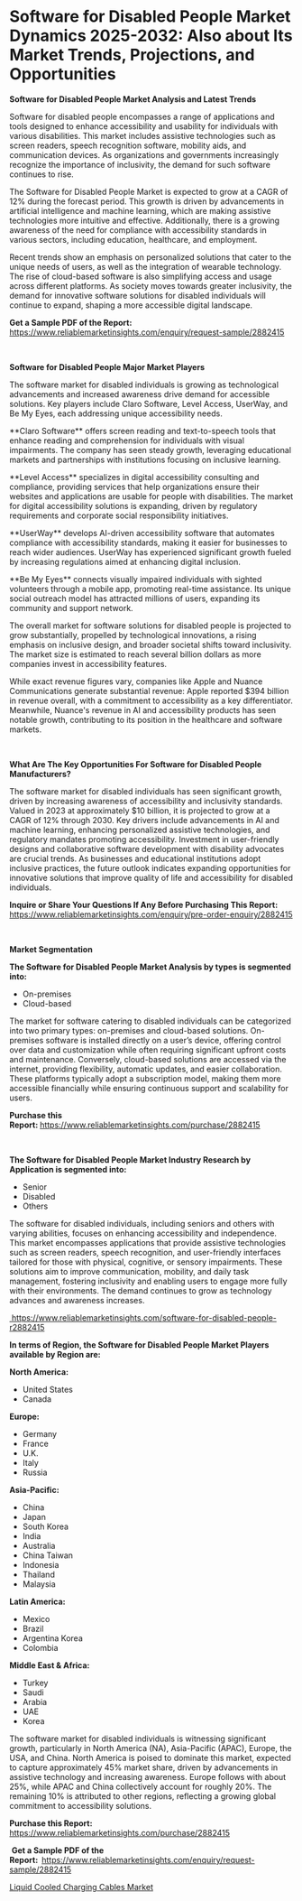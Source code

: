 <p><h1>Software for Disabled People Market Dynamics 2025-2032: Also about Its Market Trends, Projections, and Opportunities</h1></p><p><strong>Software for Disabled People Market Analysis and Latest Trends</strong></p>
<p><p>Software for disabled people encompasses a range of applications and tools designed to enhance accessibility and usability for individuals with various disabilities. This market includes assistive technologies such as screen readers, speech recognition software, mobility aids, and communication devices. As organizations and governments increasingly recognize the importance of inclusivity, the demand for such software continues to rise.</p><p>The Software for Disabled People Market is expected to grow at a CAGR of 12% during the forecast period. This growth is driven by advancements in artificial intelligence and machine learning, which are making assistive technologies more intuitive and effective. Additionally, there is a growing awareness of the need for compliance with accessibility standards in various sectors, including education, healthcare, and employment. </p><p>Recent trends show an emphasis on personalized solutions that cater to the unique needs of users, as well as the integration of wearable technology. The rise of cloud-based software is also simplifying access and usage across different platforms. As society moves towards greater inclusivity, the demand for innovative software solutions for disabled individuals will continue to expand, shaping a more accessible digital landscape.</p></p>
<p><strong>Get a Sample PDF of the Report:&nbsp;</strong> <a href="https://www.reliablemarketinsights.com/enquiry/request-sample/2882415?utm_campaign=2530&utm_medium=2&utm_source=Github&utm_content=ia&utm_term=13032025&utm_id=software-for-disabled-people">https://www.reliablemarketinsights.com/enquiry/request-sample/2882415</a></p>
<p>&nbsp;</p>
<p><strong>Software for Disabled People Major Market Players</strong></p>
<p><p>The software market for disabled individuals is growing as technological advancements and increased awareness drive demand for accessible solutions. Key players include Claro Software, Level Access, UserWay, and Be My Eyes, each addressing unique accessibility needs.</p><p>**Claro Software** offers screen reading and text-to-speech tools that enhance reading and comprehension for individuals with visual impairments. The company has seen steady growth, leveraging educational markets and partnerships with institutions focusing on inclusive learning.</p><p>**Level Access** specializes in digital accessibility consulting and compliance, providing services that help organizations ensure their websites and applications are usable for people with disabilities. The market for digital accessibility solutions is expanding, driven by regulatory requirements and corporate social responsibility initiatives.</p><p>**UserWay** develops AI-driven accessibility software that automates compliance with accessibility standards, making it easier for businesses to reach wider audiences. UserWay has experienced significant growth fueled by increasing regulations aimed at enhancing digital inclusion.</p><p>**Be My Eyes** connects visually impaired individuals with sighted volunteers through a mobile app, promoting real-time assistance. Its unique social outreach model has attracted millions of users, expanding its community and support network.</p><p>The overall market for software solutions for disabled people is projected to grow substantially, propelled by technological innovations, a rising emphasis on inclusive design, and broader societal shifts toward inclusivity. The market size is estimated to reach several billion dollars as more companies invest in accessibility features.</p><p>While exact revenue figures vary, companies like Apple and Nuance Communications generate substantial revenue: Apple reported $394 billion in revenue overall, with a commitment to accessibility as a key differentiator. Meanwhile, Nuance's revenue in AI and accessibility products has seen notable growth, contributing to its position in the healthcare and software markets.</p></p>
<p>&nbsp;</p>
<p><strong>What Are The Key Opportunities For Software for Disabled People Manufacturers?</strong></p>
<p><p>The software market for disabled individuals has seen significant growth, driven by increasing awareness of accessibility and inclusivity standards. Valued in 2023 at approximately $10 billion, it is projected to grow at a CAGR of 12% through 2030. Key drivers include advancements in AI and machine learning, enhancing personalized assistive technologies, and regulatory mandates promoting accessibility. Investment in user-friendly designs and collaborative software development with disability advocates are crucial trends. As businesses and educational institutions adopt inclusive practices, the future outlook indicates expanding opportunities for innovative solutions that improve quality of life and accessibility for disabled individuals.</p></p>
<p><strong>Inquire or Share Your Questions If Any Before Purchasing This Report:</strong> <a href="https://www.reliablemarketinsights.com/enquiry/pre-order-enquiry/2882415?utm_campaign=2530&utm_medium=2&utm_source=Github&utm_content=ia&utm_term=13032025&utm_id=software-for-disabled-people">https://www.reliablemarketinsights.com/enquiry/pre-order-enquiry/2882415</a></p>
<p>&nbsp;</p>
<p><strong>Market Segmentation</strong></p>
<p><strong>The Software for Disabled People Market Analysis by types is segmented into:</strong></p>
<p><ul><li>On-premises</li><li>Cloud-based</li></ul></p>
<p><p>The market for software catering to disabled individuals can be categorized into two primary types: on-premises and cloud-based solutions. On-premises software is installed directly on a user’s device, offering control over data and customization while often requiring significant upfront costs and maintenance. Conversely, cloud-based solutions are accessed via the internet, providing flexibility, automatic updates, and easier collaboration. These platforms typically adopt a subscription model, making them more accessible financially while ensuring continuous support and scalability for users.</p></p>
<p><strong>Purchase this Report:&nbsp;</strong><a href="https://www.reliablemarketinsights.com/purchase/2882415?utm_campaign=2530&utm_medium=2&utm_source=Github&utm_content=ia&utm_term=13032025&utm_id=software-for-disabled-people">https://www.reliablemarketinsights.com/purchase/2882415</a></p>
<p>&nbsp;</p>
<p><strong>The Software for Disabled People Market Industry Research by Application is segmented into:</strong></p>
<p><ul><li>Senior</li><li>Disabled</li><li>Others</li></ul></p>
<p><p>The software for disabled individuals, including seniors and others with varying abilities, focuses on enhancing accessibility and independence. This market encompasses applications that provide assistive technologies such as screen readers, speech recognition, and user-friendly interfaces tailored for those with physical, cognitive, or sensory impairments. These solutions aim to improve communication, mobility, and daily task management, fostering inclusivity and enabling users to engage more fully with their environments. The demand continues to grow as technology advances and awareness increases.</p></p>
<p><a href="https://www.reliablemarketinsights.com/software-for-disabled-people-r2882415?utm_campaign=2530&utm_medium=2&utm_source=Github&utm_content=ia&utm_term=13032025&utm_id=software-for-disabled-people">&nbsp;https://www.reliablemarketinsights.com/software-for-disabled-people-r2882415</a></p>
<p><strong>In terms of Region, the Software for Disabled People Market Players available by Region are:</strong></p>
<p>
    <p> <strong> North America: </strong>
        <ul>
            <li>United States</li>
            <li>Canada</li>
        </ul>
        </p> 
    <p> <strong> Europe: </strong>
        <ul>
            <li>Germany</li>
            <li>France</li>
            <li>U.K.</li>
            <li>Italy</li>
            <li>Russia</li>
        </ul>
        </p> 
    <p> <strong> Asia-Pacific: </strong>
        <ul>
            <li>China</li>
            <li>Japan</li>
            <li>South Korea</li>
            <li>India</li>
            <li>Australia</li>
            <li>China Taiwan</li>
            <li>Indonesia</li>
            <li>Thailand</li>
            <li>Malaysia</li>
        </ul>
        </p> 
    <p> <strong> Latin America: </strong>
        <ul>
            <li>Mexico</li>
            <li>Brazil</li>
            <li>Argentina Korea</li>
            <li>Colombia</li>
        </ul>
        </p> 
    <p> <strong> Middle East & Africa: </strong>
        <ul>
            <li>Turkey</li>
            <li>Saudi</li>
            <li>Arabia</li>
            <li>UAE</li>
            <li>Korea</li>
        </ul>
    </p>
    </p>
<p><p>The software market for disabled individuals is witnessing significant growth, particularly in North America (NA), Asia-Pacific (APAC), Europe, the USA, and China. North America is poised to dominate this market, expected to capture approximately 45% market share, driven by advancements in assistive technology and increasing awareness. Europe follows with about 25%, while APAC and China collectively account for roughly 20%. The remaining 10% is attributed to other regions, reflecting a growing global commitment to accessibility solutions.</p></p>
<p><strong>Purchase this Report: </strong><a href="https://www.reliablemarketinsights.com/purchase/2882415?utm_campaign=2530&utm_medium=2&utm_source=Github&utm_content=ia&utm_term=13032025&utm_id=software-for-disabled-people">https://www.reliablemarketinsights.com/purchase/2882415</a></p>
<p>&nbsp;<strong>Get a Sample PDF of the Report:&nbsp;&nbsp;</strong><a href="https://www.reliablemarketinsights.com/enquiry/request-sample/2882415?utm_campaign=2530&utm_medium=2&utm_source=Github&utm_content=ia&utm_term=13032025&utm_id=software-for-disabled-people">https://www.reliablemarketinsights.com/enquiry/request-sample/2882415</a></p>
<p><strong></strong></p>
<p><p><a href="https://github.com/abbislposival/Market-Research-Report-List-1/blob/main/liquid-cooled-charging-cables-market.md?utm_campaign=2530&utm_medium=2&utm_source=Github&utm_content=ia&utm_term=13032025&utm_id=software-for-disabled-people">Liquid Cooled Charging Cables Market</a></p></p>
